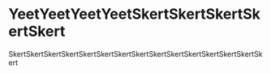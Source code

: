 # YeetYeetYeetYeetSkertSkertSkertSkertSkert
SkertSkertSkertSkertSkertSkertSkertSkertSkertSkertSkertSkertSkertSkertSkert
